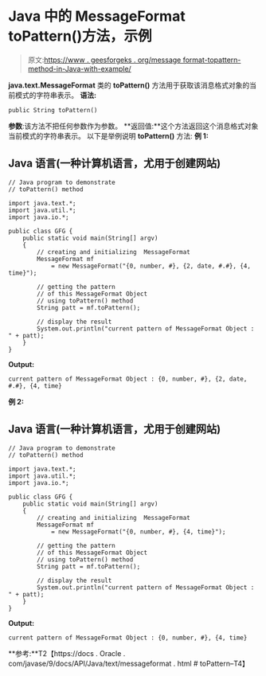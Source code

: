 # Java 中的 MessageFormat toPattern()方法，示例

> 原文:[https://www . geesforgeks . org/message format-topattern-method-in-Java-with-example/](https://www.geeksforgeeks.org/messageformat-topattern-method-in-java-with-example/)

**java.text.MessageFormat** 类的 **toPattern()** 方法用于获取该消息格式对象的当前模式的字符串表示。
**语法:**

```
public String toPattern()
```

**参数**:该方法不把任何参数作为参数。
**返回值:**这个方法返回这个消息格式对象当前模式的字符串表示。
以下是举例说明 **toPattern()** 方法:
**例 1:**

## Java 语言(一种计算机语言，尤用于创建网站)

```
// Java program to demonstrate
// toPattern() method

import java.text.*;
import java.util.*;
import java.io.*;

public class GFG {
    public static void main(String[] argv)
    {
        // creating and initializing  MessageFormat
        MessageFormat mf
            = new MessageFormat("{0, number, #}, {2, date, #.#}, {4, time}");

        // getting the pattern
        // of this MessageFormat Object
        // using toPattern() method
        String patt = mf.toPattern();

        // display the result
        System.out.println("current pattern of MessageFormat Object : " + patt);
    }
}
```

**Output:** 

```
current pattern of MessageFormat Object : {0, number, #}, {2, date, #.#}, {4, time}
```

**例 2:**

## Java 语言(一种计算机语言，尤用于创建网站)

```
// Java program to demonstrate
// toPattern() method

import java.text.*;
import java.util.*;
import java.io.*;

public class GFG {
    public static void main(String[] argv)
    {
        // creating and initializing  MessageFormat
        MessageFormat mf
            = new MessageFormat("{0, number, #}, {4, time}");

        // getting the pattern
        // of this MessageFormat Object
        // using toPattern() method
        String patt = mf.toPattern();

        // display the result
        System.out.println("current pattern of MessageFormat Object : " + patt);
    }
}
```

**Output:** 

```
current pattern of MessageFormat Object : {0, number, #}, {4, time}
```

**参考:**T2【https://docs . Oracle . com/javase/9/docs/API/Java/text/messageformat . html # toPattern–T4】